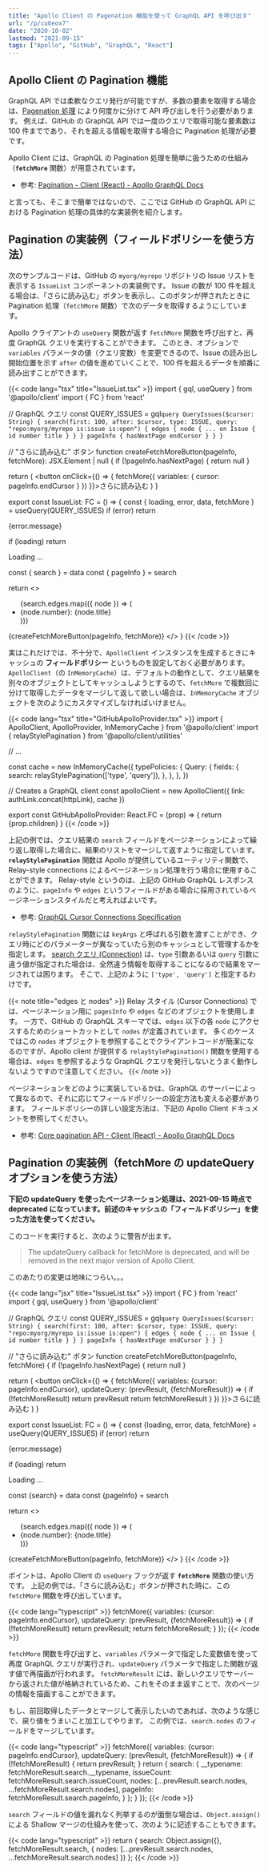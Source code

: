 ```yaml
---
title: "Apollo Client の Pagenation 機能を使って GraphQL API を呼び出す"
url: "/p/cu6eox7"
date: "2020-10-02"
lastmod: "2021-09-15"
tags: ["Apollo", "GitHub", "GraphQL", "React"]
---
```


Apollo Client の Pagination 機能
----

GraphQL API では柔軟なクエリ発行が可能ですが、多数の要素を取得する場合は、[Pagenation 処理](https://graphql.org/learn/pagination/) により何度かに分けて API 呼び出しを行う必要があります。
例えば、GitHub の GraphQL API では一度のクエリで取得可能な要素数は 100 件までであり、それを超える情報を取得する場合に Pagination 処理が必要です。

Apollo Client には、GraphQL の Pagination 処理を簡単に扱うための仕組み（__`fetchMore`__ 関数）が用意されています。

- 参考: [Pagination - Client (React) - Apollo GraphQL Docs](https://www.apollographql.com/docs/react/data/pagination/)

と言っても、そこまで簡単ではないので、ここでは GitHub の GraphQL API における Pagination 処理の具体的な実装例を紹介します。


Pagination の実装例（フィールドポリシーを使う方法）
----

次のサンプルコードは、GitHub の `myorg/myrepo` リポジトリの Issue リストを表示する `IssueList` コンポーネントの実装例です。
Issue の数が 100 件を超える場合は、「さらに読み込む」ボタンを表示し、このボタンが押されたときに Pagination 処理（`fetchMore` 関数）で次のデータを取得するようにしています。

Apollo クライアントの `useQuery` 関数が返す `fetchMore` 関数を呼び出すと、再度 GraphQL クエリを実行することができます。
このとき、オプションで `variables` パラメータの値（クエリ変数）を変更できるので、Issue の読み出し開始位置を示す `after` の値を進めていくことで、100 件を超えるデータを順番に読み出すことができます。

{{< code lang="tsx" title="IssueList.tsx" >}}
import { gql, useQuery } from '@apollo/client'
import { FC } from 'react'

// GraphQL クエリ
const QUERY_ISSUES = gql`
  query QueryIssues($cursor: String) {
    search(first: 100, after: $cursor, type: ISSUE,
        query: "repo:myorg/myrepo is:issue is:open") {
      edges {
        node {
          ... on Issue { id number title }
        }
      }
      pageInfo { hasNextPage endCursor }
    }
  }
`

// "さらに読み込む" ボタン
function createFetchMoreButton(pageInfo, fetchMore): JSX.Element | null {
  if (!pageInfo.hasNextPage) {
    return null
  }

  return (
    <button onClick={() => {
      fetchMore({
        variables: { cursor: pageInfo.endCursor }
      })
    }}>さらに読み込む</button>
  )
}

export const IssueList: FC = () => {
  const { loading, error, data, fetchMore } = useQuery(QUERY_ISSUES)
  if (error) return <p>{error.message}</p>
  if (loading) return <p>Loading ...</p>
  const { search } = data
  const { pageInfo } = search

  return <>
    <ul>
      {search.edges.map(({ node }) => (
        <li key={node.id}>
          {node.number}: {node.title}
        </li>
      ))}
    </ul>
    {createFetchMoreButton(pageInfo, fetchMore)}
  </>
}
{{< /code >}}

実はこれだけでは、不十分で、`ApolloClient` インスタンスを生成するときにキャッシュの __フィールドポリシー__ というものを設定しておく必要があります。
`ApolloClient`（の `InMemoryCache`）は、デフォルトの動作として、クエリ結果を別々のオブジェクトとしてキャッシュしようとするので、`fetchMore` で複数回に分けて取得したデータをマージして返して欲しい場合は、`InMemoryCache` オブジェクトを次のようにカスタマイズしなければいけません。

{{< code lang="tsx" title="GitHubApolloProvider.tsx" >}}
import { ApolloClient, ApolloProvider, InMemoryCache } from '@apollo/client'
import { relayStylePagination } from '@apollo/client/utilities'

// ...

const cache = new InMemoryCache({
  typePolicies: {
    Query: {
      fields: {
        search: relayStylePagination(['type', 'query']),
      },
    },
  },
})

// Creates a GraphQL client
const apolloClient = new ApolloClient({
  link: authLink.concat(httpLink),
  cache
})

export const GitHubApolloProvider: React.FC = (prop) => {
  return <ApolloProvider client={apolloClient}>{prop.children}</ApolloProvider>
}
{{< /code >}}

上記の例では、クエリ結果の `search` フィールドをページネーションによって繰り返し取得した場合に、結果のリストをマージして返すように指定しています。
__`relayStylePagination`__ 関数は Apollo が提供しているユーティリティ関数で、Relay-style connections によるページネーション処理を行う場合に使用することができます。
Relay-style というのは、上記の GitHub GraphQL レスポンスのように、`pageInfo` や `edges` というフィールドがある場合に採用されているページネーションスタイルだと考えればよいです。

- 参考: [GraphQL Cursor Connections Specification](https://relay.dev/graphql/connections.htm)

`relayStylePagination` 関数には `keyArgs` と呼ばれる引数を渡すことができ、クエリ時にどのパラメーターが異なっていたら別のキャッシュとして管理するかを指定します。
[search クエリ (Connection)](https://docs.github.com/en/graphql/reference/queries#searchresultitemconnection) は、`type` 引数あるいは `query` 引数に違う値が指定された場合は、全然違う情報を取得することになるので結果をマージされては困ります。
そこで、上記のように `['type', 'query']` と指定するわけです。

{{< note title="edges と nodes" >}}
Relay スタイル (Cursor Connections) では、ページネーション用に `pagesInfo` や `edges` などのオブジェクトを使用します。
一方で、GitHub の GraphQL スキーマでは、`edges` 以下の各 `node` にアクセスするためのショートカットとして `nodes` が定義されています。
多くのケースではこの `nodes` オブジェクトを参照することでクライアントコードが簡潔になるのですが、Apollo client が提供する `relayStylePagination()` 関数を使用する場合は、`edges` を参照するような GraphQL クエリを発行しないとうまく動作しないようですので注意してください。
{{< /note >}}

ページネーションをどのように実装しているかは、GraphQL のサーバーによって異なるので、それに応じてフィールドポリシーの設定方法も変える必要があります。
フィールドポリシーの詳しい設定方法は、下記の Apollo Client ドキュメントを参照してください。

- 参考: [Core pagination API - Client (React) - Apollo GraphQL Docs](https://www.apollographql.com/docs/react/pagination/core-api/)


Pagination の実装例（fetchMore の updateQuery オプションを使う方法）
----

__下記の updateQuery を使ったページネーション処理は、2021-09-15 時点で deprecated になっています。前述のキャッシュの「フィールドポリシー」を使った方法を使ってください。__

このコードを実行すると、次のように警告が出ます。

> The updateQuery callback for fetchMore is deprecated, and will be removed in the next major version of Apollo Client.

このあたりの変更は地味につらい。。。

{{< code lang="jsx" title="IssueList.tsx" >}}
import { FC } from 'react'
import { gql, useQuery } from '@apollo/client'

// GraphQL クエリ
const QUERY_ISSUES = gql`
  query QueryIssues($cursor: String) {
    search(first: 100, after: $cursor, type: ISSUE,
        query: "repo:myorg/myrepo is:issue is:open") {
      edges {
        node {
          ... on Issue { id number title }
        }
      }
      pageInfo { hasNextPage endCursor }
    }
  }
`

// "さらに読み込む" ボタン
function createFetchMoreButton(pageInfo, fetchMore) {
  if (!pageInfo.hasNextPage) {
    return null
  }

  return (
    <button onClick={() => {
      fetchMore({
        variables: {cursor: pageInfo.endCursor},
        updateQuery: (prevResult, {fetchMoreResult}) => {
          if (!fetchMoreResult) return prevResult
          return fetchMoreResult
        }
      })
    }}>さらに読み込む</button>
  )
}

export const IssueList: FC = () => {
  const {loading, error, data, fetchMore} = useQuery(QUERY_ISSUES)
  if (error) return <p>{error.message}</p>
  if (loading) return <p>Loading ...</p>
  const {search} = data
  const {pageInfo} = search

  return <>
    <ul>
      {search.edges.map(({ node }) => (
        <li key={node.id}>{node.number}: {node.title}</li>
      ))}
    </ul>
    {createFetchMoreButton(pageInfo, fetchMore)}
  </>
}
{{< /code >}}

ポイントは、Apollo Client の `useQuery` フックが返す __`fetchMore`__ 関数の使い方です。
上記の例では、「さらに読み込む」ボタンが押された時に、この `fetchMore` 関数を呼び出しています。

{{< code lang="typescript" >}}
fetchMore({
  variables: {cursor: pageInfo.endCursor},
  updateQuery: (prevResult, {fetchMoreResult}) => {
    if (!fetchMoreResult) return prevResult;
    return fetchMoreResult;
  }
});
{{< /code >}}

`fetchMore` 関数を呼び出すと、`variables` パラメータで指定した変数値を使って再度 GraphQL クエリが実行され、`updateQuery` パラメータで指定した関数が返す値で再描画が行われます。
`fetchMoreResult` には、新しいクエリでサーバーから返された値が格納されているため、これをそのまま返すことで、次のページの情報を描画することができます。

もし、前回取得したデータとマージして表示したいのであれば、次のような感じで、戻り値をうまいこと加工してやります。
この例では、`search.nodes` のフィールドをマージしています。

{{< code lang="typescript" >}}
fetchMore({
  variables: {cursor: pageInfo.endCursor},
  updateQuery: (prevResult, {fetchMoreResult}) => {
    if (!fetchMoreResult) {
      return prevResult;
    }
    return {
      search: {
        __typename: fetchMoreResult.search.__typename,
        issueCount: fetchMoreResult.search.issueCount,
        nodes: [...prevResult.search.nodes, ...fetchMoreResult.search.nodes],
        pageInfo: fetchMoreResult.search.pageInfo,
      }
    };
  }
});
{{< /code >}}

`search` フィールドの値を漏れなく列挙するのが面倒な場合は、`Object.assign()` による Shallow マージの仕組みを使って、次のように記述することもできます。

{{< code lang="typescript" >}}
return {
  search: Object.assign({}, fetchMoreResult.search, {
    nodes: [...prevResult.search.nodes, ...fetchMoreResult.search.nodes]
  })
};
{{< /code >}}

